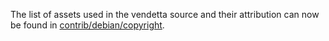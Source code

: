 The list of assets used in the vendetta source and their attribution can now be found in [contrib/debian/copyright](../contrib/debian/copyright).
